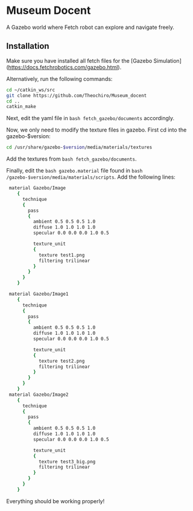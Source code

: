 # Museum Docent

A Gazebo world where Fetch robot can explore and navigate freely.

## Installation

Make sure you have installed all fetch files for the [Gazebo Simulation] (https://docs.fetchrobotics.com/gazebo.html).

Alternatively, run the following commands:
```bash
cd ~/catkin_ws/src
git clone https://github.com/Theochiro/Museum_docent
cd ..
catkin_make 
```
Next, edit the yaml file in ```bash fetch_gazebo/documents``` accordingly.

Now, we only need to modify the texture files in gazebo. First cd into the gazebo-$version:
```bash
cd /usr/share/gazebo-$version/media/materials/textures
```
Add the textures from ```bash fetch_gazebo/documents```.

Finally, edit the ```bash gazebo.material``` file found in ```bash /gazebo-$version/media/materials/scripts```. Add the following lines:
```bash
 material Gazebo/Image
    {
      technique
      {
        pass
        {
          ambient 0.5 0.5 0.5 1.0
          diffuse 1.0 1.0 1.0 1.0
          specular 0.0 0.0 0.0 1.0 0.5

          texture_unit
          {
            texture test1.png
            filtering trilinear
          }
        }
      }
    }

 material Gazebo/Image1
    {
      technique
      {
        pass
        {
          ambient 0.5 0.5 0.5 1.0
          diffuse 1.0 1.0 1.0 1.0
          specular 0.0 0.0 0.0 1.0 0.5

          texture_unit
          {
            texture test2.png
            filtering trilinear
          }
        }
      }
    }
 material Gazebo/Image2
    {
      technique
      {
        pass
        {
          ambient 0.5 0.5 0.5 1.0
          diffuse 1.0 1.0 1.0 1.0
          specular 0.0 0.0 0.0 1.0 0.5

          texture_unit
          {
            texture test3_big.png
            filtering trilinear
          }
        }
      }
    }
```
Everything should be working properly!

